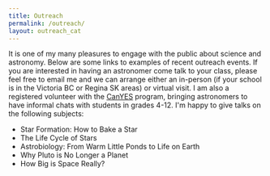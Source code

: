 ```yaml
---
title: Outreach
permalink: /outreach/
layout: outreach_cat
---
```

It is one of my many pleasures to engage with the public about science and astronomy. Below are some links to examples of recent outreach events. If you are interested in having an astronomer come talk to your class, please feel free to email me and we can arrange either an in-person (if your school is in the Victoria BC or Regina SK areas) or virtual visit. I am also a registered volunteer with the <a href="https://centreoftheuniverse.org/for-educators">CanYES</a> program, bringing astronomers to have informal chats with students in grades 4-12. I'm happy to give talks on the following subjects:
<ul>
  <li>Star Formation: How to Bake a Star</li>
  <li>The Life Cycle of Stars</li>
  <li>Astrobiology: From Warm Little Ponds to Life on Earth</li>
  <li>Why Pluto is No Longer a Planet</li>
  <li>How Big is Space Really?</li>
</ul>
